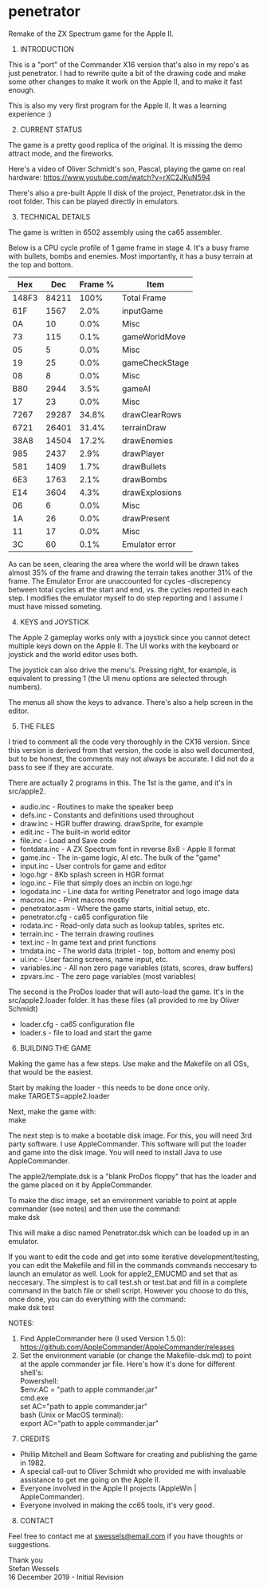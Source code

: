 # penetrator
 Remake of the ZX Spectrum game for the Apple II.

1. INTRODUCTION

This is a "port" of the Commander X16 version that's also in my repo's as just
penetrator.  I had to rewrite quite a bit of the drawing code and make some
other changes to make it work on the Apple II, and to make it fast enough.

This is also my very first program for the Apple II.  It was a learning
experience :)

2. CURRENT STATUS

The game is a pretty good replica of the original.  It is missing the demo 
attract mode, and the fireworks.  

Here's a video of Oliver Schmidt's son, Pascal, playing the game on real
hardware: https://www.youtube.com/watch?v=rXC2JKuN594

There's also a pre-built Apple II disk of the project, Penetrator.dsk in the
root folder.  This can be played directly in emulators.

3. TECHNICAL DETAILS

The game is written in 6502 assembly using the ca65 assembler.

Below is a CPU cycle profile of 1 game frame in stage 4.  It's a busy frame with
bullets, bombs and enemies.  Most importantly, it has a busy terrain at the top
and bottom.  

Hex | Dec | Frame % | Item
--- | --- | --- | ---
148F3 | 84211 | 100% | Total Frame
61F | 1567 | 2.0% | inputGame
0A | 10 | 0.0% | Misc
73 | 115 | 0.1% | gameWorldMove
05 | 5 | 0.0% | Misc
19 | 25 | 0.0% | gameCheckStage
08 | 8 | 0.0% | Misc
B80 | 2944 | 3.5% | gameAI
17 | 23 | 0.0% | Misc
7267 | 29287 | 34.8% | drawClearRows
6721 | 26401 | 31.4% | terrainDraw
38A8 | 14504 | 17.2% | drawEnemies
985 | 2437 | 2.9% | drawPlayer
581 | 1409 | 1.7% | drawBullets
6E3 | 1763 | 2.1% | drawBombs
E14 | 3604 | 4.3% | drawExplosions
06 | 6 | 0.0% | Misc
1A | 26 | 0.0% | drawPresent
11 | 17 | 0.0% | Misc
3C | 60 | 0.1% | Emulator error

  
As can be seen, clearing the area where the world will be drawn takes almost 35%
of the frame and drawing the terrain takes another 31% of the frame.  The
Emulator Error are unaccounted for cycles -discrepency between total cycles at
the start and end, vs. the cycles reported in each step.  I modifies the
emulator myself to do step reporting and I assume I must have missed someting.

4. KEYS and JOYSTICK

The Apple 2 gameplay works only with a joystick since you cannot detect multiple
keys down on the Apple II.  The UI works with the keyboard or joystick and the
world editor uses both.

The joystick can also drive the menu's.  Pressing right, for example, is
equivalent to pressing 1 (the UI menu options are selected through numbers).

The menus all show the keys to advance.  There's also a help screen in the
editor.

5. THE FILES

I tried to comment all the code very thoroughly in the CX16 version.  Since this
version is derived from that version, the code is also well documented, but to
be honest, the comments may not always be accurate.  I did not do a pass to see
if they are accurate.

There are actually 2 programs in this.  The 1st is the game, and it's in
src/apple2.

* audio.inc      - Routines to make the speaker beep
* defs.inc       - Constants and definitions used throughout
* draw.inc       - HGR buffer drawing.  drawSprite, for example
* edit.inc       - The built-in world editor
* file.inc       - Load and Save code
* fontdata.inc   - A ZX Spectrum font in reverse 8x8 - Apple II format
* game.inc       - The in-game logic, AI etc.  The bulk of the "game"
* input.inc      - User controls for game and editor
* logo.hgr       - 8Kb splash screen in HGR format
* logo.inc       - File that simply does an incbin on logo.hgr
* logodata.inc   - Line data for writing Penetrator and logo image data
* macros.inc     - Print macros mostly
* penetrator.asm - Where the game starts, initial setup, etc.
* penetrator.cfg - ca65 configuration file
* rodata.inc     - Read-only data such as lookup tables, sprites etc.
* terrain.inc    - The terrain drawing routines
* text.inc       - In game text and print functions
* trndata.inc    - The world data (triplet - top, bottom and enemy pos)
* ui.inc         - User facing screens, name input, etc.
* variables.inc  - All non zero page variables (stats, scores, draw buffers)
* zpvars.inc     - The zero page variables (most variables)

The second is the ProDos loader that will auto-load the game.  It's in the
src/apple2.loader folder.  It has these files (all provided to me by Oliver
Schmidt)

* loader.cfg     - ca65 configuration file
* loader.s       - file to load and start the game

6. BUILDING THE GAME

Making the game has a few steps.  Use make and the Makefile on all OSs, that
would be the easiest.  

Start by making the loader - this needs to be done once only.  
make TARGETS=apple2.loader

Next, make the game with:  
make

The next step is to make a bootable disk image.  For this, you will need 3rd
party software.  I use AppleCommander.  This software will put the loader and
game into the disk image. You will need to install Java to use AppleCommander.  

The apple2/template.dsk is a "blank ProDos floppy" that has the loader and the
game placed on it by AppleCommander.

To make the disc image, set an environment variable to point at apple commander
(see notes) and then use the command:  
make dsk

This will make a disc named Penetrator.dsk which can be loaded up in an
emulator.

If you want to edit the code and get into some iterative development/testing,
you can edit the Makefile and fill in the commands commands neccesary to launch
an emulator as well.  Look for apple2_EMUCMD and set that as neccesary.  The
simplest is to call test.sh or test.bat and fill in a complete command in the
batch file or shell script.  However you choose to do this, once done, you can
do everything with the command:  
make dsk test

NOTES:
1) Find AppleCommander here (I used Version 1.5.0):
https://github.com/AppleCommander/AppleCommander/releases  
2) Set the environment variable (or change the Makefile-dsk.md) to point at the
apple commander jar file.  Here's how it's done for different shell's:  
 Powershell:  
   $env:AC = "path to apple commander.jar"  
 cmd.exe   
   set AC="path to apple commander.jar"  
 bash (Unix or MacOS terminal):  
   export AC="path to apple commander.jar"  

7. CREDITS

* Phillip Mitchell and Beam Software for creating and publishing the game in
  1982.  
* A special call-out to Oliver Schmidt who provided me with invaluable
  assistance to get me going on the Apple II.
* Everyone involved in the Apple II projects (AppleWin | AppleCommander).
* Everyone involved in making the cc65 tools, it's very good.

8. CONTACT

Feel free to contact me at swessels@email.com if you have thoughts or
suggestions.

Thank you  
Stefan Wessels  
16 December 2019 - Initial Revision  
